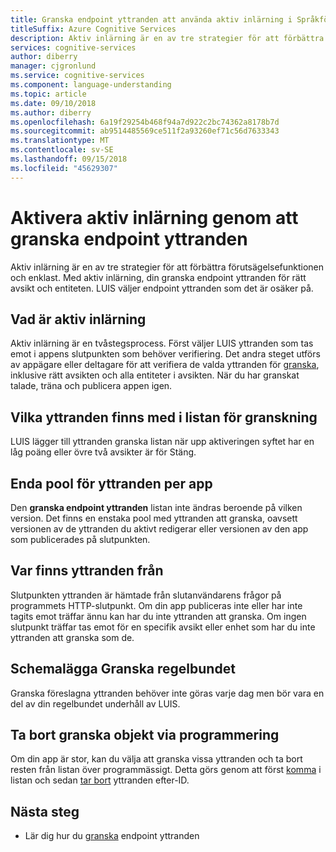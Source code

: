 ```yaml
---
title: Granska endpoint yttranden att använda aktiv inlärning i Språkförståelse (LUIS)
titleSuffix: Azure Cognitive Services
description: Aktiv inlärning är en av tre strategier för att förbättra förutsägelsefunktionen och enklast. Med aktiv inlärning, din granska endpoint yttranden för rätt avsikt och entiteten. LUIS väljer endpoint yttranden som det är osäker på.
services: cognitive-services
author: diberry
manager: cjgronlund
ms.service: cognitive-services
ms.component: language-understanding
ms.topic: article
ms.date: 09/10/2018
ms.author: diberry
ms.openlocfilehash: 6a19f29254b468f94a7d922c2bc74362a8178b7d
ms.sourcegitcommit: ab9514485569ce511f2a93260ef71c56d7633343
ms.translationtype: MT
ms.contentlocale: sv-SE
ms.lasthandoff: 09/15/2018
ms.locfileid: "45629307"
---
```

# <a name="enable-active-learning-by-reviewing-endpoint-utterances"></a>Aktivera aktiv inlärning genom att granska endpoint yttranden
Aktiv inlärning är en av tre strategier för att förbättra förutsägelsefunktionen och enklast. Med aktiv inlärning, din granska endpoint yttranden för rätt avsikt och entiteten. LUIS väljer endpoint yttranden som det är osäker på.

## <a name="what-is-active-learning"></a>Vad är aktiv inlärning
Aktiv inlärning är en tvåstegsprocess. Först väljer LUIS yttranden som tas emot i appens slutpunkten som behöver verifiering. Det andra steget utförs av appägare eller deltagare för att verifiera de valda yttranden för [granska](luis-how-to-review-endoint-utt.md), inklusive rätt avsikten och alla entiteter i avsikten. När du har granskat talade, träna och publicera appen igen. 

## <a name="which-utterances-are-on-the-review-list"></a>Vilka yttranden finns med i listan för granskning
LUIS lägger till yttranden granska listan när upp aktiveringen syftet har en låg poäng eller övre två avsikter är för Stäng. 

## <a name="single-pool-for-utterances-per-app"></a>Enda pool för yttranden per app
Den **granska endpoint yttranden** listan inte ändras beroende på vilken version. Det finns en enstaka pool med yttranden att granska, oavsett versionen av de yttranden du aktivt redigerar eller versionen av den app som publicerades på slutpunkten. 

## <a name="where-are-the-utterances-from"></a>Var finns yttranden från
Slutpunkten yttranden är hämtade från slutanvändarens frågor på programmets HTTP-slutpunkt. Om din app publiceras inte eller har inte tagits emot träffar ännu kan har du inte yttranden att granska. Om ingen slutpunkt träffar tas emot för en specifik avsikt eller enhet som har du inte yttranden att granska som de. 

## <a name="schedule-review-periodically"></a>Schemalägga Granska regelbundet
Granska föreslagna yttranden behöver inte göras varje dag men bör vara en del av din regelbundet underhåll av LUIS. 

## <a name="delete-review-items-programmatically"></a>Ta bort granska objekt via programmering
Om din app är stor, kan du välja att granska vissa yttranden och ta bort resten från listan över programmässigt. Detta görs genom att först [komma](https://westus.dev.cognitive.microsoft.com/docs/services/5890b47c39e2bb17b84a55ff/operations/5890b47c39e2bb052c5b9c0a) i listan och sedan [tar bort](https://westus.dev.cognitive.microsoft.com/docs/services/5890b47c39e2bb17b84a55ff/operations/58b6f32139e2bb139ce823c9) yttranden efter-ID.

## <a name="next-steps"></a>Nästa steg

* Lär dig hur du [granska](luis-how-to-review-endoint-utt.md) endpoint yttranden
